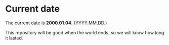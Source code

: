 # Current date

The current date is **2000.01.04.** (YYYY.MM.DD.)

This repository will be good when the world ends, so we will know how long it lasted.